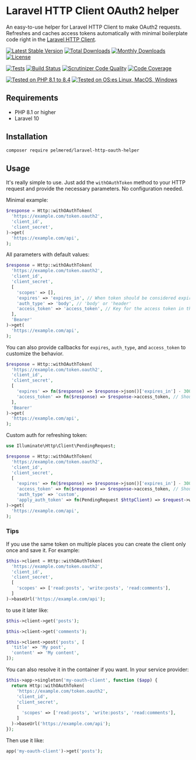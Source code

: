 # Laravel HTTP Client OAuth2 helper

An easy-to-use helper for Laravel HTTP Client to make OAuth2 requests.\
Refreshes and caches access tokens automatically with minimal boilerplate code right in the [Laravel HTTP Client](https://laravel.com/docs/11.x/http-client).

[![Latest Stable Version](https://poser.pugx.org/pelmered/laravel-http-oauth-helper/v/stable)](https://packagist.org/packages/pelmered/laravel-http-oauth-helper)
[![Total Downloads](https://poser.pugx.org/pelmered/laravel-http-oauth-helper/d/total)](//packagist.org/packages/pelmered/laravel-http-oauth-helper)
[![Monthly Downloads](https://poser.pugx.org/pelmered/laravel-http-oauth-helper/d/monthly)](//packagist.org/packages/pelmered/laravel-http-oauth-helper)
[![License](https://poser.pugx.org/pelmered/laravel-http-oauth-helper/license)](https://packagist.org/packages/pelmered/laravel-http-oauth-helper)

[![Tests](https://github.com/pelmered/laravel-http-oauth-helper/actions/workflows/tests.yml/badge.svg?branch=main)](https://github.com/pelmered/laravel-http-oauth-helper/actions/workflows/tests.yml)
[![Build Status](https://scrutinizer-ci.com/g/pelmered/laravel-http-oauth-helper/badges/build.png?b=main)](https://scrutinizer-ci.com/g/pelmered/laravel-http-oauth-helper/build-status/main)
[![Scrutinizer Code Quality](https://scrutinizer-ci.com/g/pelmered/laravel-http-oauth-helper/badges/quality-score.png?b=main)](https://scrutinizer-ci.com/g/pelmered/laravel-http-oauth-helper/?branch=master)
[![Code Coverage](https://scrutinizer-ci.com/g/pelmered/laravel-http-oauth-helper/badges/coverage.png?b=main)](https://scrutinizer-ci.com/g/pelmered/laravel-http-oauth-helper/?branch=main)

[![Tested on PHP 8.1 to 8.4](https://img.shields.io/badge/Tested%20on%20PHP-8.1%20|%208.2%20|%208.3%20|%208.4-brightgreen.svg?maxAge=2419200)](https://github.com/pelmered/filament-money-field/actions/workflows/tests.yml)
[![Tested on OS:es Linux, MacOS, Windows](https://img.shields.io/badge/Tested%20on%20lastest%20versions%20of-%20Ubuntu%20|%20MacOS%20|%20Windows-brightgreen.svg?maxAge=2419200)](https://github.com/pelmered/laravel-http-oauth-helper/actions/workflows/tests.yml)

## Requirements

- PHP 8.1 or higher
- Laravel 10

## Installation

```bash
composer require pelmered/laravel-http-oauth-helper
```

## Usage

It's really simple to use. Just add the `withOAuthToken` method to your HTTP request and provide the necessary parameters. No configuration needed.

Minimal example:
```php
$response = Http::withOAuthToken(
  'https://example.com/token.oauth2',
  'client_id',
  'client_secret',
)->get(
  'https://example.com/api',
);
```

All parameters with default values:
```php
$response = Http::withOAuthToken(
  'https://example.com/token.oauth2',
  'client_id',
  'client_secret',
  [
    'scopes' => [],
    'expires' => 'expires_in', // When token should be considered expired. A string key in the response JSON for the expiration. We try to parse different formats and then remove 1 minute to be on the safe side.
    'auth_type' => 'body', // 'body' or 'header'
    'access_token' => 'access_token', // Key for the access token in the response JSON
  ],
  'Bearer'
)->get(
  'https://example.com/api',
);
```

You can also provide callbacks for `expires`, `auth_type`, and `access_token` to customize the behavior.
```php
$response = Http::withOAuthToken(
  'https://example.com/token.oauth2',
  'client_id',
  'client_secret',
  [
    'expires' => fn($response) => $response->json()['expires_in'] - 300, // Should return the ttl in seconds that has been parsed from the response and can be manipulated as you want.
    'access_token' => fn($response) => $response->access_token, // Should return the access token that has been parsed from the response.
  ],
  'Bearer'
)->get(
  'https://example.com/api',
);
```

Custom auth for refreshing token:

```php
use Illuminate\Http\Client\PendingRequest;

$response = Http::withOAuthToken(
  'https://example.com/token.oauth2',
  'client_id',
  'client_secret',
  [
    'expires' => fn($response) => $response->json()['expires_in'] - 300, // Should return the ttl in seconds that has been parsed from the response and can be manipulated as you want.
    'access_token' => fn($response) => $response->access_token, // Should return the access token that has been parsed from the response.
    'auth_type' => 'custom',
    'apply_auth_token' => fn(PendingRequest $httpClient) => $request->withHeader('Authorization', 'Bearer ' . $token),
)->get(
  'https://example.com/api',
);
```





### Tips

If you use the same token on multiple places you can create the client only once and save it. For example:
```php
$this->client = Http::withOAuthToken(
  'https://example.com/token.oauth2',
  'client_id',
  'client_secret',
  [
    'scopes' => ['read:posts', 'write:posts', 'read:comments'],
  ]
)->baseUrl('https://example.com/api');
```

to use it later like:
```php
$this->client->get('posts');

$this->client->get('comments');

$this->client->post('posts', [
  'title' => 'My post',
  'content' => 'My content',
]);
```

You can also resolve it in the container if you want.
In your service provider:
```php
$this->app->singleton('my-oauth-client', function ($app) {
  return Http::withOAuthToken(
    'https://example.com/token.oauth2',
    'client_id',
    'client_secret',
    [
      'scopes' => ['read:posts', 'write:posts', 'read:comments'],
    ]
  )->baseUrl('https://example.com/api');
});
```

Then use it like:
```php
app('my-oauth-client')->get('posts');
```
